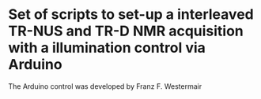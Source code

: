 # Set of scripts to set-up a interleaved TR-NUS and TR-D NMR acquisition with a illumination control via Arduino


The Arduino control was developed by Franz F. Westermair

